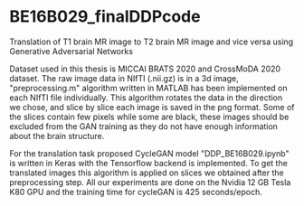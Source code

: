 # BE16B029_finalDDPcode
Translation of T1 brain MR image to T2 brain MR image and vice versa using Generative Adversarial Networks

Dataset used in this thesis is MICCAI BRATS 2020 and CrossMoDA 2020 dataset.
The raw image data in NIfTI (.nii.gz) is in a 3d image, "preprocessing.m" algorithm written in MATLAB has been implemented on each NIfTI file individually. This algorithm rotates the data in the direction we chose, and slice by slice each image is saved in the png format.
Some of the slices contain few pixels while some are black, these images should be excluded from the GAN training as they do not have enough information about the brain structure.

For the translation task proposed CycleGAN model "DDP_BE16B029.ipynb" is written in Keras with the Tensorflow backend is implemented. To get the translated images this algorithm is applied on slices we obtained after the preprocessing step.
All our experiments are done on the Nvidia 12 GB Tesla K80 GPU and the training time for cycleGAN is 425 seconds/epoch.
